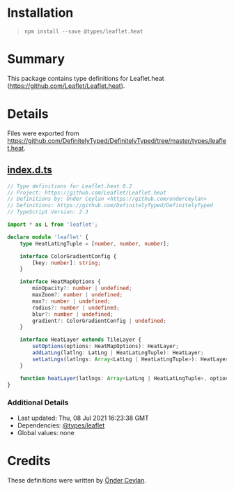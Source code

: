 # Installation
> `npm install --save @types/leaflet.heat`

# Summary
This package contains type definitions for Leaflet.heat (https://github.com/Leaflet/Leaflet.heat).

# Details
Files were exported from https://github.com/DefinitelyTyped/DefinitelyTyped/tree/master/types/leaflet.heat.
## [index.d.ts](https://github.com/DefinitelyTyped/DefinitelyTyped/tree/master/types/leaflet.heat/index.d.ts)
````ts
// Type definitions for Leaflet.heat 0.2
// Project: https://github.com/Leaflet/Leaflet.heat
// Definitions by: Önder Ceylan <https://github.com/onderceylan>
// Definitions: https://github.com/DefinitelyTyped/DefinitelyTyped
// TypeScript Version: 2.3

import * as L from 'leaflet';

declare module 'leaflet' {
    type HeatLatLngTuple = [number, number, number];

    interface ColorGradientConfig {
        [key: number]: string;
    }

    interface HeatMapOptions {
        minOpacity?: number | undefined;
        maxZoom?: number | undefined;
        max?: number | undefined;
        radius?: number | undefined;
        blur?: number | undefined;
        gradient?: ColorGradientConfig | undefined;
    }

    interface HeatLayer extends TileLayer {
        setOptions(options: HeatMapOptions): HeatLayer;
        addLatLng(latlng: LatLng | HeatLatLngTuple): HeatLayer;
        setLatLngs(latlngs: Array<LatLng | HeatLatLngTuple>): HeatLayer;
    }

    function heatLayer(latlngs: Array<LatLng | HeatLatLngTuple>, options: HeatMapOptions): HeatLayer;
}

````

### Additional Details
 * Last updated: Thu, 08 Jul 2021 16:23:38 GMT
 * Dependencies: [@types/leaflet](https://npmjs.com/package/@types/leaflet)
 * Global values: none

# Credits
These definitions were written by [Önder Ceylan](https://github.com/onderceylan).
